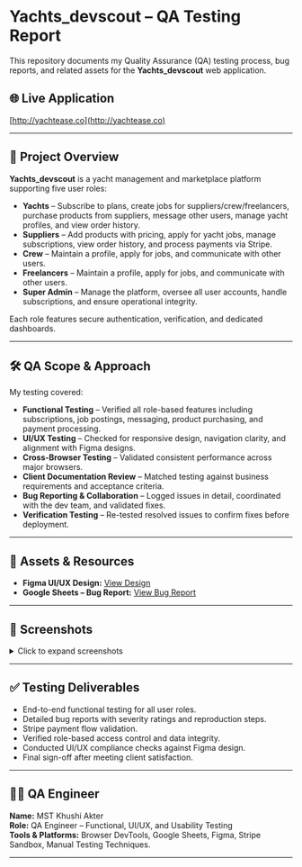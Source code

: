 # Yachts_devscout – QA Testing Report

This repository documents my Quality Assurance (QA) testing process, bug reports, and related assets for the **Yachts_devscout** web application.

## 🌐 Live Application
[http://yachtease.co](http://yachtease.co)

---

## 📌 Project Overview

**Yachts_devscout** is a yacht management and marketplace platform supporting five user roles:

- **Yachts** – Subscribe to plans, create jobs for suppliers/crew/freelancers, purchase products from suppliers, message other users, manage yacht profiles, and view order history.
- **Suppliers** – Add products with pricing, apply for yacht jobs, manage subscriptions, view order history, and process payments via Stripe.
- **Crew** – Maintain a profile, apply for jobs, and communicate with other users.
- **Freelancers** – Maintain a profile, apply for jobs, and communicate with other users.
- **Super Admin** – Manage the platform, oversee all user accounts, handle subscriptions, and ensure operational integrity.

Each role features secure authentication, verification, and dedicated dashboards.

---

## 🛠 QA Scope & Approach

My testing covered:

- **Functional Testing** – Verified all role-based features including subscriptions, job postings, messaging, product purchasing, and payment processing.
- **UI/UX Testing** – Checked for responsive design, navigation clarity, and alignment with Figma designs.
- **Cross-Browser Testing** – Validated consistent performance across major browsers.
- **Client Documentation Review** – Matched testing against business requirements and acceptance criteria.
- **Bug Reporting & Collaboration** – Logged issues in detail, coordinated with the dev team, and validated fixes.
- **Verification Testing** – Re-tested resolved issues to confirm fixes before deployment.

---

## 📂 Assets & Resources

- **Figma UI/UX Design:** [View Design](https://www.figma.com/design/vKD7oElVzsoBMU2YMVyOcB/robynatfloat_devscout?node-id=1-2&p=f&t=JxtcD8oB12HFWQPN-0)  
- **Google Sheets – Bug Report:** [View Bug Report](https://docs.google.com/spreadsheets/d/1ztXj8Xlh9Vr9GQEqrLbDP9pWz9JtvmUyASoncDDTYqQ/edit?usp=sharing)

---

## 📸 Screenshots

<details>
  <summary>Click to expand screenshots</summary>

  ![Screenshot 1](screenshorts/Screenshot_1.png)
  ![Screenshot 2](screenshorts/Screenshot_2.png)
 ![Screenshot 3](screenshorts/Screenshot_3.png)
 ![Screenshot 4](screenshorts/Screenshot_4.png)
 ![Screenshot 5](screenshorts/Screenshot_5.png)
 ![Screenshot 6](screenshorts/Screenshot_6.png)
 ![Screenshot 7](screenshorts/Screenshot_7.png)
 ![Screenshot 8](screenshorts/Screenshot_8.png)
 ![Screenshot 9](screenshorts/Screenshot_9.png)
 ![Screenshot 10](screenshorts/Screenshot_10.png)
 ![Screenshot 11](screenshorts/Screenshot_11.png)
 ![Screenshot 12](screenshorts/Screenshot_12.png)
 ![Screenshot 13](screenshorts/Screenshot_13.png)

</details>

---

## ✅ Testing Deliverables

- End-to-end functional testing for all user roles.
- Detailed bug reports with severity ratings and reproduction steps.
- Stripe payment flow validation.
- Verified role-based access control and data integrity.
- Conducted UI/UX compliance checks against Figma design.
- Final sign-off after meeting client satisfaction.

---

## 🧑‍💻 QA Engineer

**Name:** MST Khushi Akter  
**Role:** QA Engineer – Functional, UI/UX, and Usability Testing  
**Tools & Platforms:** Browser DevTools, Google Sheets, Figma, Stripe Sandbox, Manual Testing Techniques.

---
